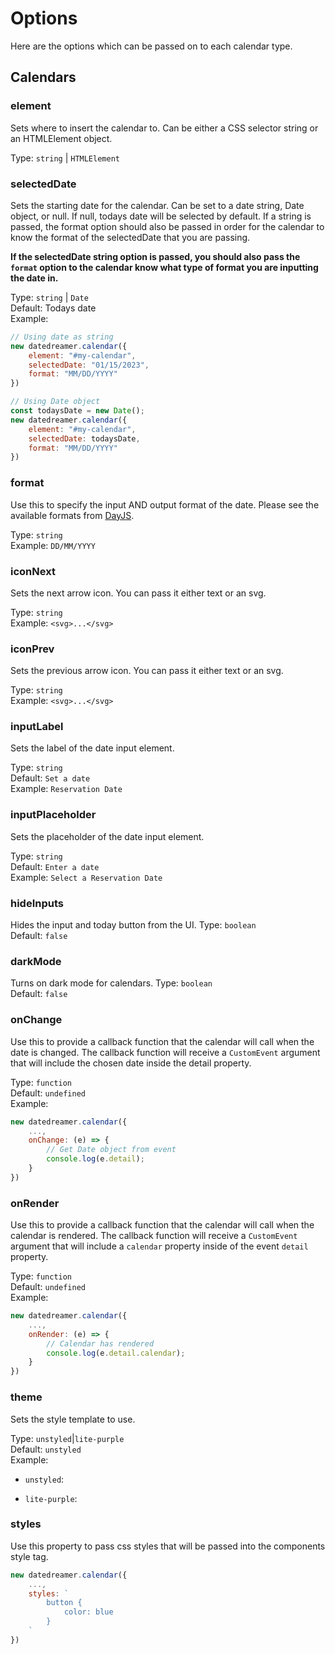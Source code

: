 # Options
Here are the options which can be passed on to each calendar type.

## Calendars

### element
Sets where to insert the calendar to. Can be either a CSS selector string or an HTMLElement object.

Type: `string` | `HTMLElement`


### selectedDate
Sets the starting date for the calendar. Can be set to a date string, Date object, or null. If null, todays date will be selected by default. If a string is passed, the format option should also be passed in order for the calendar to know the format of the selectedDate that you are passing.

**If the selectedDate string option is passed, you should also pass the `format` option to the calendar know what type of format you are inputting the date in.**

Type: `string` | `Date`<br>
Default: Todays date<br>
Example: 
```javascript
// Using date as string
new datedreamer.calendar({
    element: "#my-calendar",
    selectedDate: "01/15/2023",
    format: "MM/DD/YYYY"
})

// Using Date object
const todaysDate = new Date();
new datedreamer.calendar({
    element: "#my-calendar",
    selectedDate: todaysDate,
    format: "MM/DD/YYYY"
})
```


### format
Use this to specify the input AND output format of the date. Please see the available formats from [DayJS](https://day.js.org/docs/en/display/format).

Type: `string`<br>
Example: `DD/MM/YYYY`


### iconNext
Sets the next arrow icon. You can pass it either text or an svg.

Type: `string`<br>
Example: `<svg>...</svg>`


### iconPrev
Sets the previous arrow icon. You can pass it either text or an svg.

Type: `string`<br>
Example: `<svg>...</svg>`


### inputLabel
Sets the label of the date input element.

Type: `string`<br>
Default: `Set a date`<br>
Example: `Reservation Date`


### inputPlaceholder
Sets the placeholder of the date input element.

Type: `string`<br>
Default: `Enter a date`<br>
Example: `Select a Reservation Date`

### hideInputs
Hides the input and today button from the UI.
Type: `boolean`<br>
Default: `false`

### darkMode
Turns on dark mode for calendars.
Type: `boolean`<br>
Default: `false`

### onChange
Use this to provide a callback function that the calendar will call when the date is changed. The callback function will receive a `CustomEvent` argument that will include the chosen date inside the detail property.

Type: `function`<br>
Default: `undefined`<br>
Example: <br>
```javascript
new datedreamer.calendar({
    ...,
    onChange: (e) => {
        // Get Date object from event
        console.log(e.detail);
    }
})
```

### onRender
Use this to provide a callback function that the calendar will call when the calendar is rendered. The callback function will receive a `CustomEvent` argument that will include a `calendar` property inside of the event `detail` property.

Type: `function`<br>
Default: `undefined`<br>
Example: <br>
```javascript
new datedreamer.calendar({
    ...,
    onRender: (e) => {
        // Calendar has rendered
        console.log(e.detail.calendar);
    }
})
```

### theme
Sets the style template to use.

Type: `unstyled`|`lite-purple`<br>
Default: `unstyled`<br>
Example: <br>
* `unstyled`:
<ClientOnly>
<Calendar theme="unstyled" type="regular" />
</ClientOnly>

* `lite-purple`:
<ClientOnly>
<Calendar theme="lite-purple" type="regular" />
</ClientOnly>

### styles
Use this property to pass css styles that will be passed into the components style tag.


```javascript
new datedreamer.calendar({
    ...,
    styles: `
        button {
            color: blue
        }
    `
})
```
